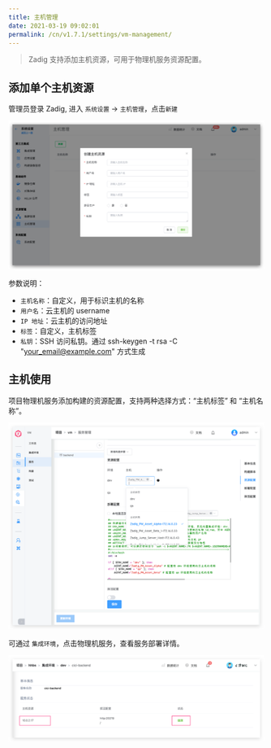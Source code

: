 ```yaml
---
title: 主机管理
date: 2021-03-19 09:02:01
permalink: /cn/v1.7.1/settings/vm-management/
---
```


> Zadig 支持添加主机资源，可用于物理机服务资源配置。

## 添加单个主机资源

管理员登录 Zadig, 进入 `系统设置` -> `主机管理`，点击`新建`

![machine_resource_add](./_images/machine_resource_add.png)

参数说明：
- `主机名称`：自定义，用于标识主机的名称
- `用户名`：云主机的 username
- `IP 地址`：云主机的访问地址
- `标签`：自定义，主机标签
- `私钥`：SSH 访问私钥。通过 ssh-keygen -t rsa -C "your_email@example.com" 方式生成


## 主机使用

项目物理机服务添加构建的资源配置，支持两种选择方式：“主机标签” 和 “主机名称”。

![machine_resource_use](./_images/machine_resource_use.png)

可通过 `集成环境`，点击物理机服务，查看服务部署详情。

![machine_resource_show](./_images/machine_resource_show.png)



